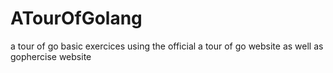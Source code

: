 # ATourOfGolang
a tour of go basic exercices using the official a tour of go website as well as gophercise website
